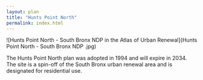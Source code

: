 ```yaml
---
layout: plan
title: "Hunts Point North"
permalink: index.html
---
```


![Hunts Point North - South Bronx NDP in the Atlas of Urban Renewal](Hunts Point North - South Bronx NDP .jpg)

The Hunts Point North plan was adopted in 1994 and will expire in 2034. The site is a spin-off of the South Bronx urban renewal area and is designated for residential use.  
